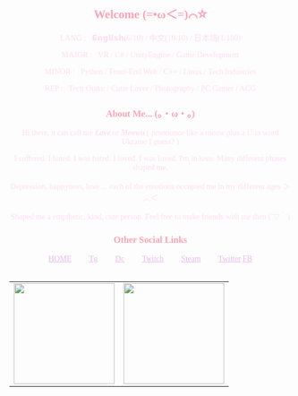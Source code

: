 <div align=center style="color: #FFDEEE; font-family: consolas;">


<h2 align=center style="color: #FFA3B4">Welcome (=•ω＜=)⌒☆</h2>

<p>
LANG : &nbsp; 𝗘𝗻𝗴𝗹𝗶𝘀𝗵(6/10) / 中文(10/10) / 日本語(1/100)
  
MAJOR : &nbsp; VR / C# / UnityEngine / Game Development

MINOR : &nbsp; Python / Front-End Web / C++ / Linux / Tech Industries  

REP : &nbsp; Tech Otaku / Cutie Lover / Photography / PC Gamer / ACG
</p>


<h3 align=center style="color: #FFA3B4">About Me... (。・ω・。)</h3>

<p>
Hi there, u can call me <i><b><name>Lave</name></b></i> or <i><b><name>Meowu</name></b></i> ( pronounce like a meow plus a U in word Ukraine I guess? )
  
I suffered. I hated. I was hated. I loved. I was loved. I'm in love. Many different phases shaped me.

Depression, happyness, love ... each of the emotions occupied me in my different ages ＞︿＜

Shaped me a empthetic, kind, cute person. Feel free to make friends with me then (´▽｀)
</p>

<h3 style="color: #FFA3B4">Other Social Links</h3>

<div >
  <a align=center href="https://sacilave.github.io/" style="color: #E7B9ED">HOME</a>&emsp;&emsp;
  <a align=center href="https://t.me/Sacilave" style="color: #E7B9ED">Tg</a>&emsp;&emsp;
  <a align=center href="https://discord.com/users/711912036950474862" style="color: #E7B9ED">Dc</a>&emsp;&emsp;
  <a align=center href="https://www.twitch.tv/sacilave" style="color: #E7B9ED">Twitch</a>&emsp;&emsp;
  <a align=center href="https://steamcommunity.com/id/sacilave/" style="color: #E7B9ED">Steam</a>&emsp;&emsp;
  <a align=center href="https://www.google.com.hk/search?q=Ask+me+%28+%E2%97%A1%E2%80%BF%E2%97%A1%29" style="color: #E7B9ED">Twitter</a>
  <a align=center href="https://www.facebook.com/sacilave.black/" style="color: #E7B9ED">FB</a>
</div>&emsp;&emsp;

<table align=center><tr>
<td><a align="center" href="https://sacilave.github.io/"> <img height="180" src="https://github-readme-stats-git-master-sacilaves-projects.vercel.app/api?username=sacilave&show_icons=true&theme=radical" /> </div>
</td>
<td><a align="center" href="https://sacilave.github.io/"> <img height="180" src="https://github-readme-stats-git-master-sacilaves-projects.vercel.app/api/top-langs/?username=sacilave&layout=compact&theme=radical" /> </div></td>
</tr></table>

</div>
